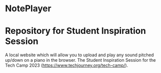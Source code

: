 # NotePlayer
# Repository for Student Inspiration Session

A local website which will allow you to upload and play any sound pitched up/down on a piano in the browser. The Student Inspiration Session for the Tech Camp 2023 (https://www.techjourney.org/tech-camp/).
